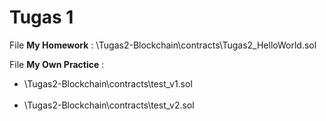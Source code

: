 # Tugas 1
File **My Homework** : \Tugas2-Blockchain\contracts\Tugas2_HelloWorld.sol<br />

File **My Own Practice** : <br />
    <ul> 
        <li>\Tugas2-Blockchain\contracts\test_v1.sol </li> <br />
        <li>\Tugas2-Blockchain\contracts\test_v2.sol </li> <br />
    </ul>
